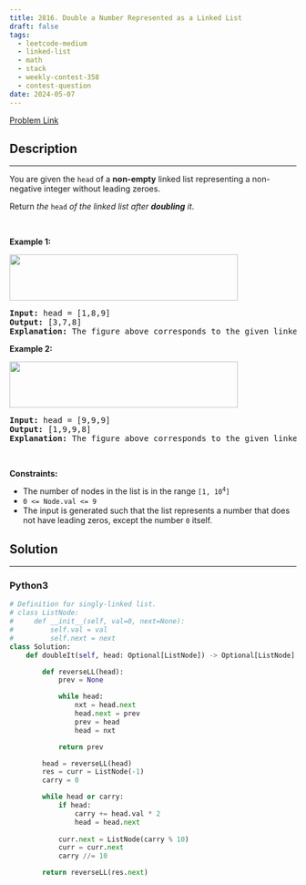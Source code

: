 ```yaml
---
title: 2816. Double a Number Represented as a Linked List
draft: false
tags: 
  - leetcode-medium
  - linked-list
  - math
  - stack
  - weekly-contest-358
  - contest-question
date: 2024-05-07
---
```


[Problem Link](https://leetcode.com/problems/double-a-number-represented-as-a-linked-list/)

## Description

---
<p>You are given the <code>head</code> of a <strong>non-empty</strong> linked list representing a non-negative integer without leading zeroes.</p>

<p>Return <em>the </em><code>head</code><em> of the linked list after <strong>doubling</strong> it</em>.</p>

<p>&nbsp;</p>
<p><strong class="example">Example 1:</strong></p>
<img alt="" src="https://assets.leetcode.com/uploads/2023/05/28/example.png" style="width: 401px; height: 81px;" />
<pre>
<strong>Input:</strong> head = [1,8,9]
<strong>Output:</strong> [3,7,8]
<strong>Explanation:</strong> The figure above corresponds to the given linked list which represents the number 189. Hence, the returned linked list represents the number 189 * 2 = 378.
</pre>

<p><strong class="example">Example 2:</strong></p>
<img alt="" src="https://assets.leetcode.com/uploads/2023/05/28/example2.png" style="width: 401px; height: 81px;" />
<pre>
<strong>Input:</strong> head = [9,9,9]
<strong>Output:</strong> [1,9,9,8]
<strong>Explanation:</strong> The figure above corresponds to the given linked list which represents the number 999. Hence, the returned linked list reprersents the number 999 * 2 = 1998. 
</pre>

<p>&nbsp;</p>
<p><strong>Constraints:</strong></p>

<ul>
	<li>The number of nodes in the list is in the range <code>[1, 10<sup>4</sup>]</code></li>
	<li><font face="monospace"><code>0 &lt;= Node.val &lt;= 9</code></font></li>
	<li>The input is generated such that the list represents a number that does not have leading zeros, except the number <code>0</code> itself.</li>
</ul>


## Solution

---
### Python3
``` py title='double-a-number-represented-as-a-linked-list'
# Definition for singly-linked list.
# class ListNode:
#     def __init__(self, val=0, next=None):
#         self.val = val
#         self.next = next
class Solution:
    def doubleIt(self, head: Optional[ListNode]) -> Optional[ListNode]:

        def reverseLL(head):
            prev = None

            while head:
                nxt = head.next
                head.next = prev
                prev = head
                head = nxt

            return prev

        head = reverseLL(head)
        res = curr = ListNode(-1)
        carry = 0

        while head or carry:
            if head:
                carry += head.val * 2
                head = head.next
            
            curr.next = ListNode(carry % 10)
            curr = curr.next
            carry //= 10

        return reverseLL(res.next)
```

